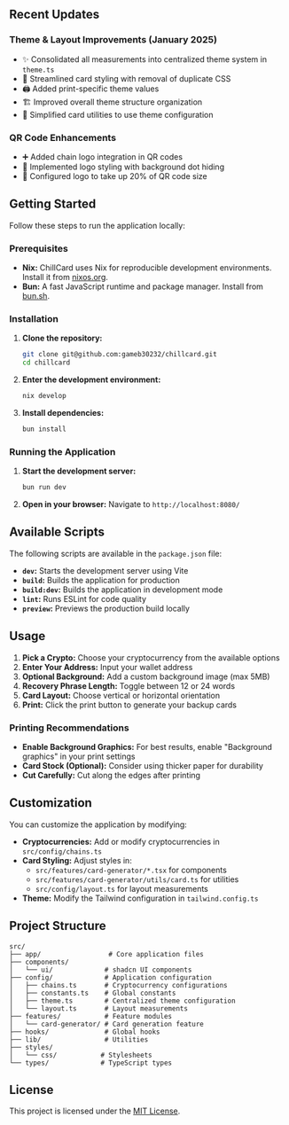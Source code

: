 ## Recent Updates

### Theme & Layout Improvements (January 2025)
- ✨ Consolidated all measurements into centralized theme system in `theme.ts`
- 🎨 Streamlined card styling with removal of duplicate CSS
- 🖨️ Added print-specific theme values
- 🏗️ Improved overall theme structure organization
- 🔄 Simplified card utilities to use theme configuration

### QR Code Enhancements
- ➕ Added chain logo integration in QR codes
- 🎯 Implemented logo styling with background dot hiding
- 🔧 Configured logo to take up 20% of QR code size

## Getting Started

Follow these steps to run the application locally:

### Prerequisites

* **Nix:**  ChillCard uses Nix for reproducible development environments. Install it from [nixos.org](https://nixos.org/download.html).
* **Bun:**  A fast JavaScript runtime and package manager. Install from [bun.sh](https://bun.sh/).

### Installation

1. **Clone the repository:**
   ```bash
   git clone git@github.com:gameb30232/chillcard.git
   cd chillcard
   ```

2. **Enter the development environment:**
   ```bash
   nix develop
   ```

3. **Install dependencies:**
   ```bash
   bun install
   ```

### Running the Application

1. **Start the development server:**
   ```bash
   bun run dev
   ```

2. **Open in your browser:**  Navigate to `http://localhost:8080/`

## Available Scripts

The following scripts are available in the `package.json` file:

* **`dev`:** Starts the development server using Vite
* **`build`:** Builds the application for production
* **`build:dev`:** Builds the application in development mode
* **`lint`:** Runs ESLint for code quality
* **`preview`:** Previews the production build locally

## Usage

1. **Pick a Crypto:** Choose your cryptocurrency from the available options
2. **Enter Your Address:** Input your wallet address
3. **Optional Background:** Add a custom background image (max 5MB)
4. **Recovery Phrase Length:** Toggle between 12 or 24 words
5. **Card Layout:** Choose vertical or horizontal orientation
6. **Print:** Click the print button to generate your backup cards

### Printing Recommendations

* **Enable Background Graphics:** For best results, enable "Background graphics" in your print settings
* **Card Stock (Optional):** Consider using thicker paper for durability
* **Cut Carefully:** Cut along the edges after printing

## Customization

You can customize the application by modifying:

* **Cryptocurrencies:** Add or modify cryptocurrencies in `src/config/chains.ts`
* **Card Styling:** Adjust styles in:
  * `src/features/card-generator/*.tsx` for components
  * `src/features/card-generator/utils/card.ts` for utilities
  * `src/config/layout.ts` for layout measurements
* **Theme:** Modify the Tailwind configuration in `tailwind.config.ts`

## Project Structure

```
src/
├── app/                 # Core application files
├── components/
│   └── ui/             # shadcn UI components
├── config/             # Application configuration
│   ├── chains.ts       # Cryptocurrency configurations
│   ├── constants.ts    # Global constants
│   ├── theme.ts        # Centralized theme configuration
│   └── layout.ts       # Layout measurements
├── features/           # Feature modules
│   └── card-generator/ # Card generation feature
├── hooks/              # Global hooks
├── lib/                # Utilities
├── styles/
│   └── css/           # Stylesheets
└── types/             # TypeScript types
```

## License

This project is licensed under the [MIT License](LICENSE).
